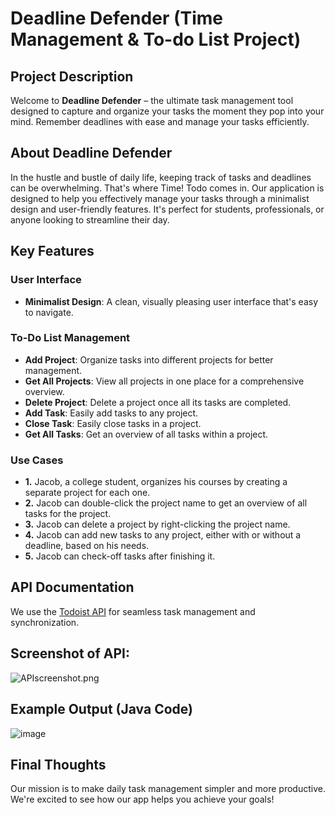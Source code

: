 # Deadline Defender (Time Management & To-do List Project)

## Project Description
Welcome to **Deadline Defender** – the ultimate task management tool designed to capture and organize your tasks the moment they pop into your mind. Remember deadlines with ease and manage your tasks efficiently.

## About Deadline Defender

In the hustle and bustle of daily life, keeping track of tasks and deadlines can be overwhelming. That's where Time! Todo comes in. Our application is designed to help you effectively manage your tasks through a minimalist design and user-friendly features. It's perfect for students, professionals, or anyone looking to streamline their day.

## Key Features

### User Interface 
- **Minimalist Design**: A clean, visually pleasing user interface that's easy to navigate.

### To-Do List Management
  - **Add Project**: Organize tasks into different projects for better management.
  - **Get All Projects**: View all projects in one place for a comprehensive overview.
  - **Delete Project**: Delete a project once all its tasks are completed.
  - **Add Task**: Easily add tasks to any project.
  - **Close Task**: Easily close tasks in a project.
  - **Get All Tasks**: Get an overview of all tasks within a project.

### Use Cases
- **1.** Jacob, a college student, organizes his courses by creating a separate project for each one.
- **2.** Jacob can double-click the project name to get an overview of all tasks for the project.
- **3.** Jacob can delete a project by right-clicking the project name.
- **4.** Jacob can add new tasks to any project, either with or without a deadline, based on his needs.
- **5.** Jacob can check-off tasks after finishing it.


## API Documentation
We use the [Todoist API](https://developer.todoist.com/rest/v2/#overview) for seamless task management and synchronization.

## Screenshot of API:
![APIscreenshot.png](APIscreenshot.png)


## Example Output (Java Code)
![image](https://github.com/ximing21/207-Group/assets/66059161/c2f7dd8b-3f7d-4eb4-8929-dd0edf754fb6)

## Final Thoughts
Our mission is to make daily task management simpler and more productive. We're excited to see how our app helps you achieve your goals!
